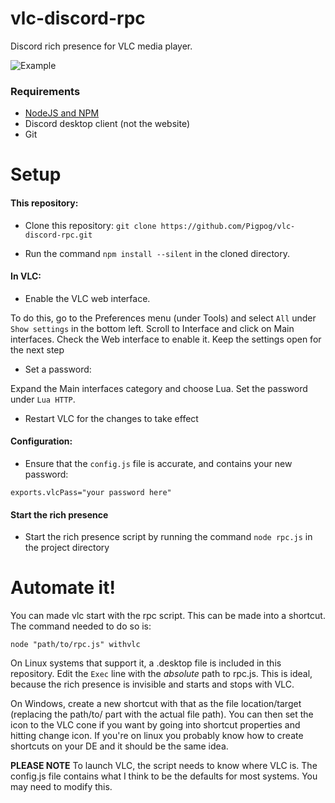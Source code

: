 # vlc-discord-rpc
Discord rich presence for VLC media player.

![Example](https://raw.githubusercontent.com/Pigpog/vlc-discord-rpc/master/example.PNG)


### Requirements

- [NodeJS and NPM](https://nodejs.org/en/)
- Discord desktop client (not the website)
- Git

# Setup

#### This repository:

- Clone this repository: `git clone https://github.com/Pigpog/vlc-discord-rpc.git`

- Run the command `npm install --silent` in the cloned directory.

#### In VLC:
- Enable the VLC web interface.

To do this, go to the Preferences menu (under Tools) and select `All` under `Show settings` in the bottom left. Scroll to Interface and click on Main interfaces. Check the Web interface to enable it. Keep the settings open for the next step

- Set a password:

Expand the Main interfaces category and choose Lua. Set the password under `Lua HTTP`.

- Restart VLC for the changes to take effect

#### Configuration:

- Ensure that the `config.js` file is accurate, and contains your new password:
```
exports.vlcPass="your password here"
```



#### Start the rich presence

- Start the rich presence script by running the command `node rpc.js` in the project directory

# Automate it!
You can made vlc start with the rpc script. This can be made into a shortcut. The command needed to do so is:
```
node "path/to/rpc.js" withvlc
```
On Linux systems that support it, a .desktop file is included in this repository. Edit the `Exec` line with the *absolute* path to rpc.js. This is ideal, because the rich presence is invisible and starts and stops with VLC.

On Windows, create a new shortcut with that as the file location/target (replacing the path/to/ part with the actual file path). You can then set the icon to the VLC cone if you want by going into shortcut properties and hitting change icon.
If you're on linux you probably know how to create shortcuts on your DE and it should be the same idea.

**PLEASE NOTE** To launch VLC, the script needs to know where VLC is. The config.js file contains what I think to be the defaults for most systems. You may need to modify this.
